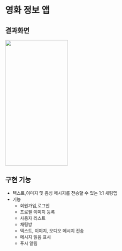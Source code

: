 # 영화 정보 앱

## 결과화면

 <img src="" width="200" height="400">
 
## 구현 기능
- 텍스트,이미지 및 음성 메시지를 전송할 수 있는 1:1 채팅앱
- 기능
    - 회원가입,로그인
    - 프로필 이미지 등록
    - 사용자 리스트
    - 채팅방
    - 텍스트, 이미지, 오디오 메시지 전송
    - 메시지 읽음 표시
    - 푸시 알림

